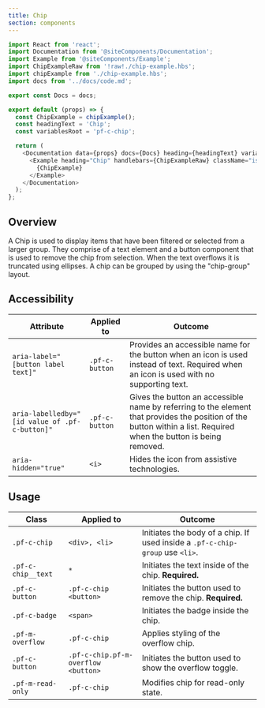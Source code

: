 ```yaml
---
title: Chip
section: components
---
```

```js
import React from 'react';
import Documentation from '@siteComponents/Documentation';
import Example from '@siteComponents/Example';
import ChipExampleRaw from '!raw!./chip-example.hbs';
import chipExample from './chip-example.hbs';
import docs from '../docs/code.md';

export const Docs = docs;

export default (props) => {
  const ChipExample = chipExample();
  const headingText = 'Chip';
  const variablesRoot = 'pf-c-chip';

  return (
    <Documentation data={props} docs={Docs} heading={headingText} variablesRoot={variablesRoot}>
      <Example heading="Chip" handlebars={ChipExampleRaw} className="is-light-preview">
        {ChipExample}
      </Example>
    </Documentation>
  );
};
```

## Overview

A Chip is used to display items that have been filtered or selected from a larger group. They comprise of a text element and a button component that is used to remove the chip from selection. When the text overflows it is truncated using ellipses. A chip can be grouped by using the "chip-group" layout. 


## Accessibility

| Attribute | Applied to | Outcome |
| -- | -- | -- |
| `aria-label="[button label text]"` | `.pf-c-button` |  Provides an accessible name for the button when an icon is used instead of text. Required when an icon is used with no supporting text. |
| `aria-labelledby="[id value of .pf-c-button]"` | `.pf-c-button` | Gives the button an accessible name by referring to the element that provides the position of the button within a list. Required when the button is being removed. |
| `aria-hidden="true"` | `<i>` |  Hides the icon from assistive technologies. |

## Usage

| Class | Applied to | Outcome |
| -- | -- | -- |
| `.pf-c-chip` | `<div>, <li>` | Initiates the body of a chip. If used inside a `.pf-c-chip-group` use `<li>`. |
| `.pf-c-chip__text` | `*` | Initiates the text inside of the chip. **Required.** |
| `.pf-c-button` | `.pf-c-chip <button>` | Initiates the button used to remove the chip. **Required.** |
| `.pf-c-badge` | `<span>` | Initiates the badge inside the chip. |
| `.pf-m-overflow` | `.pf-c-chip` | Applies styling of the overflow chip. |
| `.pf-c-button` | `.pf-c-chip.pf-m-overflow <button>` | Initiates the button used to show the overflow toggle. |
| `.pf-m-read-only` | `.pf-c-chip` | Modifies chip for read-only state. |
